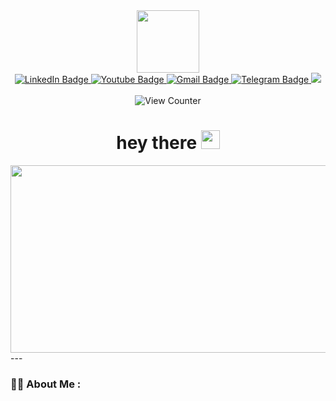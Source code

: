 <div id="header" align="center">
  <img src="https://media.giphy.com/media/jdPMeyv9rn0hZHh8n9/giphy.gif" width="100"/>
</div>
<div id="badges" align="center">
  <a href="https://www.linkedin.com/in/jasurbek-ergashev-b155bb21a/">
    <img src="https://img.shields.io/badge/LinkedIn-blue?logo=linkedin&logoColor=white" alt="LinkedIn Badge"/>
  </a>
  <a href="https://www.youtube.com/channel/UCTpCMcTZA2p2JXqEL4i659g">
    <img src="https://img.shields.io/badge/YouTube-red?logo=youtube&logoColor=white" alt="Youtube Badge"/>
  </a>
  <a href="mailto:ac2303018@akfauniversity.org">
    <img src="https://img.shields.io/badge/Gmail-D14836?logo=gmail&logoColor=white" alt="Gmail Badge"/>
  </a>
  <a href="https://t.me/se026au">
    <img src="https://img.shields.io/badge/Telegram-2CA5E0?&logo=telegram&logoColor=white" alt="Telegram Badge"/>
  </a>
  <a href="https://jasurbek.tech/">
    <img src="https://img.shields.io/badge/website-000000?&logo=About.me&logoColor=white"/>
  </a>
</div>
<br>
<div align="center">
  <img src="https://komarev.com/ghpvc/?username=JasurbekErgashev&style=flat-square&color=blue" alt="View Counter" id="badges"/>
</div>
<div align="center">
  <h1>
  hey there
  <img src="https://media.giphy.com/media/hvRJCLFzcasrR4ia7z/giphy.gif" width="30px"/>
</h1>
</div>
<div align="center">
  <img src="https://media.giphy.com/media/dWesBcTLavkZuG35MI/giphy.gif" width="600" height="300"/>
</div>
---

### :woman_technologist: About Me :
